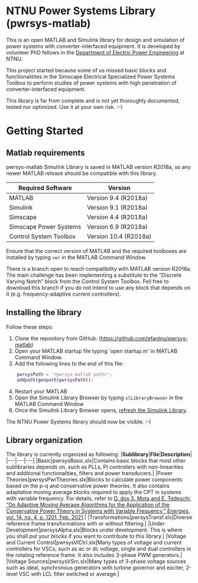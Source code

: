 # NTNU Power Systems Library (pwrsys-matlab)
This is an open MATLAB and Simulink library for design and simulation of power systems with converter-interfaced equipment. It is developed by volunteer PhD fellows in the [Department of Electric Power Engineering](https://www.ntnu.edu/iel/) at NTNU.

This project started because some of us missed basic blocks and functionalitites in the Simscape Electrical Specialized Power Systems Toolbox to perform studies of power systems with high penetration of converter-interfaced equipment. 

This library is far from complete and is not yet thoroughly documented, tested nor optimized. Use it at your own risk. :-)

# Getting Started

## Matlab requirements
pwrsys-matlab Simulink Library is saved in MATLAB version R2018a, so any newer MATLAB release should be compatible with this library.

|**Required Software**|**Version**|
|---|---|
|MATLAB|Version 9.4 (R2018a)|
|Simulink|Version 9.1 (R2018a)|
|Simscape|Version 4.4 (R2018a)|
|Simscape Power Systems|Version 6.9 (R2018a)|
|Control System Toolbox|Version 10.4 (R2018a)|
 
Ensure that the correct version of MATLAB and the required toolboxes are installed by typing `ver` in the MATLAB Command Window.

There is a branch open to reach compatibility with MATLAB version R2016a. The main challenge has been implementing a substitute to the "Discrete Varying Notch" block from the Control System Toolbox. Fell free to download this branch if you do not intend to use any block that depends on it (e.g. frequency-adaptive current controllers).


## Installing the library

Follow these steps:
1. Clone the repository from GitHub: (https://github.com/efantnu/pwrsys-matlab)
2. Open your MATLAB startup file typing 'open startup.m' in MATLAB Command Window.
3. Add the following lines to the end of this file:
```matlab
    pwrsysPath = '<pwrsys-matlab path>';
    addpath(genpath(pwrsysPath));
```
4. Restart your MATLAB
5. Open the Simulink Library Browser by typing `slLibraryBrowser` in the MATLAB Command Window
6. Once the Simulink Library Browser opens, [refresh the Simulink Library](https://se.mathworks.com/help/simulink/slref/librarybrowser.librarybrowser2.refresh.html).

The NTNU Power Systems library should now be visible. :-)


## Library organization

The library is currently organized as following:
|**Sublibrary**|**File**|**Description**|
|---|---|---|
|Basic|pwrsysBasic.slx|Contains basic blocks that most other sublibraries depends on, such as PLLs, PI controllers with non-linearities and additional functionalities, filters and power transducers.|
|Power Theories|pwrsysPwrTheories.slx|Blocks to calculate power components based on the p-q and conservative power theories. It also contains adaptative moving average blocks required to apply the CPT in systems with variable frequency. For details, refer to [D. dos S. Mota and E. Tedeschi, “On Adaptive Moving Average Algorithms for the Application of the Conservative Power Theory in Systems with Variable Frequency,” Energies, vol. 14, no. 4, p. 1201, Feb. 2021](http://dx.doi.org/10.3390/en14041201).|
|Transformations|pwrsysTransf.slx|Diverse reference frame transformations with or without filtering.|
|Under Development|pwrsysAlpha.slx|Blocks under development. This is where you shall put your blocks if you want to contribute to this library.|
|Voltage and Current Control|pwrsysVICtrl.slx|Many types of voltage and current controllers for VSCs, such as ac or dc voltage, single and dual controllers in the rotating reference frame. It also includes 3-phase PWM generators.|
|Voltage Sources|pwrsysVSrc.slx|Many types of 3-phase voltage sources such as ideal, synchronous generators with turbine governor and exciter, 2-level VSC with LCL filter switched or average.|






